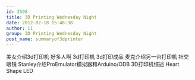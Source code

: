 ```yaml
---
id: 2508
title: 3D Printing Wednesday Night
date: 2012-02-18 15:46:38
author: 11
group: 3D Printing Wednesday Night
post_name: summaryof3dprinter
---
```


美女介绍3d打印机
好多人啊
3d打印机
3d打印成品
麦克介绍另一台打印机
社交眼镜
Stanley介绍ProEmulator模拟器和Arduino/ODB
3D打印机综述
Heart Shape LED
